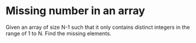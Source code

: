 # Missing number in an array

Given an array of size N-1 such that it only contains distinct integers in the range of 1 to N. Find the missing elements.
